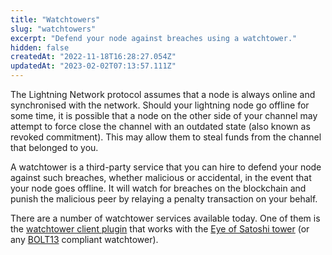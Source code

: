 ```yaml
---
title: "Watchtowers"
slug: "watchtowers"
excerpt: "Defend your node against breaches using a watchtower."
hidden: false
createdAt: "2022-11-18T16:28:27.054Z"
updatedAt: "2023-02-02T07:13:57.111Z"
---
```

The Lightning Network protocol assumes that a node is always online and synchronised with the network. Should your lightning node go offline for some time, it is possible that a node on the other side of your channel may attempt to force close the channel with an outdated state (also known as revoked commitment). This may allow them to steal funds from the channel that belonged to you. 

A watchtower is a third-party service that you can hire to defend your node against such breaches, whether malicious or accidental, in the event that your node goes offline. It will watch for breaches on the blockchain and punish the malicious peer by relaying a penalty transaction on your behalf.

There are a number of watchtower services available today. One of them is the [watchtower client plugin](https://github.com/talaia-labs/rust-teos/tree/master/watchtower-plugin) that works with the [Eye of Satoshi tower](https://github.com/talaia-labs/rust-teos) (or any [BOLT13](https://github.com/sr-gi/bolt13/blob/master/13-watchtowers.md) compliant watchtower).